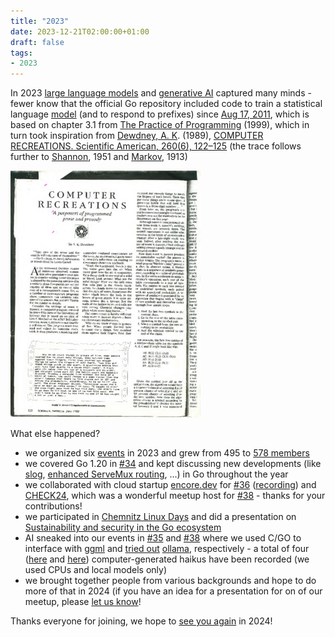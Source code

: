 ```yaml
---
title: "2023"
date: 2023-12-21T02:00:00+01:00
draft: false
tags:
- 2023
---
```


In 2023 [large language
models](https://en.wikipedia.org/wiki/Large_language_model) and [generative
AI](https://en.wikipedia.org/wiki/Generative_artificial_intelligence) captured
many minds - fewer know that the official Go repository included code
to train a statistical language [model](https://go.dev/doc/codewalk/markov/) (and to respond to prefixes) since [Aug 17,
2011](https://github.com/golang/go/commit/2a189845b619ec27772d4b21d2a3cb9e27d5fbb8), which is based on chapter 3.1 from [The Practice of
Programming](https://en.wikipedia.org/wiki/The_Practice_of_Programming) (1999),
which in turn took inspiration from [Dewdney, A. K](https://en.wikipedia.org/wiki/A._K._Dewdney#Computing,_mathematics,_and_science). (1989), [COMPUTER
RECREATIONS. Scientific American, 260(6), 122–125](https://archive.org/details/ComputerRecreationsMarkovChainer) (the trace follows further to [Shannon](https://www.princeton.edu/~wbialek/rome/refs/shannon_51.pdf), 1951 and [Markov](http://www.alpha60.de/research/markov/DavidLink_AnExampleOfStatistical_MarkovTrans_2007.pdf), 1913)

[![](/images/computer-recreations-markov-page-1-50.png)](https://archive.org/details/ComputerRecreationsMarkovChainer)

What else happened?

* we organized six [events](https://golangleipzig.space/tags/summary/) in 2023 and grew from 495 to [578 members](https://www.meetup.com/Leipzig-Golang/)
* we covered Go 1.20 in [#34](https://golangleipzig.space/posts/meetup-34-wrapup/) and kept discussing new developments (like [slog](https://go.dev/blog/slog), [enhanced ServeMux routing](https://github.com/golang/go/issues/61410), ...) in Go throughout the year
* we collaborated with cloud startup [encore.dev](https://encore.dev) for
  [#36](https://golangleipzig.space/posts/meetup-36-wrapup/) ([recording](https://www.youtube.com/watch?v=yYEXDmy3zUA)) and [CHECK24](https://check24.de), which was a wonderful meetup host for
[#38](https://golangleipzig.space/posts/meetup-38-wrapup/) - thanks for your contributions!
* we participated in [Chemnitz Linux Days](https://golangleipzig.space/posts/clt23/) and did a presentation on [Sustainability and security in the Go ecosystem](https://github.com/miku/goeco)
* AI sneaked into our events in
  [#35](https://golangleipzig.space/posts/meetup-35-wrapup/) and
[#38](https://golangleipzig.space/posts/meetup-38-wrapup/) where we used C/GO
to interface with [ggml](http://ggml.ai/) and [tried out](https://github.com/miku/localmodels)
[ollama](https://ollama.ai/), respectively - a total of four ([here](https://golangleipzig.space/images/578575.gif) and
[here](https://golangleipzig.space/meetup-38-llm-haiku/meetup-38-llm-haiku.pdf))
computer-generated haikus have been recorded (we used CPUs and local models only)
* we brought together people from various backgrounds and hope to do more of
  that in 2024 (if you have an idea for a presentation for on of our meetup, please [let us
know](https://golangleipzig.space/proposals/)!

Thanks everyone for joining, we hope to [see you again](https://www.meetup.com/Leipzig-Golang/) in 2024!

